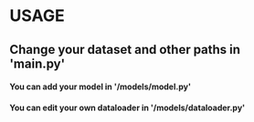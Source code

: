 <h1>USAGE</h1>

<h2>Change your dataset and other paths in 'main.py'</h2>


<h4>You can add your model in '/models/model.py'</h4>
<h4>You can edit your own dataloader in '/models/dataloader.py'</h4>